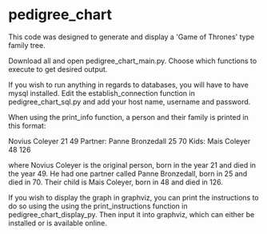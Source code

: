# pedigree_chart
This code was designed to generate and display a 'Game of Thrones' type family tree.

Download all and open pedigree_chart_main.py. Choose which functions to execute to get desired output.

If you wish to run anything in regards to databases, you will have to have mysql installed. Edit the establish_connection function in pedigree_chart_sql.py and add your host name, username and password.

When using the print_info function, a person and their family is printed in this format: 

Novius Coleyer 21 49
 Partner: Panne Bronzedall 25 70
 Kids:
   Mais Coleyer 48 126

where Novius Coleyer is the original person, born in the year 21 and died in the year 49. He had one partner called Panne Bronzedall, born in 25 and died in 70. Their child is Mais Coleyer, born in 48 and died in 126.

If you wish to display the graph in graphviz, you can print the instructions to do so using the using the print_instructions function in pedigree_chart_display_py. Then input it into graphviz, which can either be installed or is available online.
